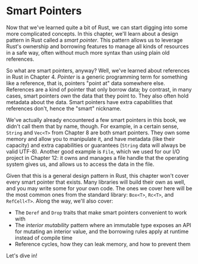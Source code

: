 # Smart Pointers

Now that we've learned quite a bit of Rust, we can start digging into some more
complicated concepts. In this chapter, we'll learn about a design pattern in
Rust called a *smart pointer*. This pattern allows us to leverage Rust's
ownership and borrowing features to manage all kinds of resources in a safe
way, often without much more syntax than using plain old references.

So what are smart pointers, anyway? Well, we've learned about references in
Rust in Chapter 4. *Pointer* is a generic programming term for something like a
reference, that is, pointers "point at" data somewhere else. References are a
kind of pointer that only borrow data; by contrast, in many cases, smart
pointers *own* the data that they point to. They also often hold metadata about
the data. Smart pointers have extra capabilities that references don't, hence
the "smart" nickname.

We've actually already encountered a few smart pointers in this book, we didn't
call them that by name, though. For example, in a certain sense, `String` and
`Vec<T>` from Chapter 8 are both smart pointers. They own some memory and allow
you to manipulate it, and have metadata (like their capacity) and extra
capabilities or guarantees (`String` data will always be valid UTF-8). Another
good example is `File`, which we used for our I/O project in Chapter 12: it
owns and manages a file handle that the operating system gives us, and allows
us to access the data in the file.

Given that this is a general design pattern in Rust, this chapter won't cover
every smart pointer that exists. Many libraries will build their own as well,
and you may write some for your own code. The ones we cover here will be the
most common ones from the standard library: `Box<T>`, `Rc<T>`, and
`RefCell<T>`. Along the way, we'll also cover:

* The `Deref` and `Drop` traits that make smart pointers convenient to work with
* The *interior mutability* pattern where an immutable type exposes an API for
  mutating an interior value, and the borrowing rules apply at runtime instead
  of compile time
* Reference cycles, how they can leak memory, and how to prevent them

Let's dive in!
